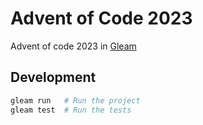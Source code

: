 # Advent of Code 2023

Advent of code 2023 in [Gleam](https://gleam.run/)

## Development

```sh
gleam run   # Run the project
gleam test  # Run the tests
```
